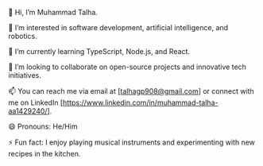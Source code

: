  
👋 Hi, I’m Muhammad Talha.

👀 I’m interested in software development, artificial intelligence, and robotics.

🌱 I’m currently learning TypeScript, Node.js, and React.

💞️ I’m looking to collaborate on open-source projects and innovative tech initiatives.

📫 You can reach me via email at [talhagp908@gmail.com] or connect with me on LinkedIn [https://www.linkedin.com/in/muhammad-talha-aa1429240/].

😄 Pronouns: He/Him

⚡ Fun fact: I enjoy playing musical instruments and experimenting with new recipes in the kitchen.


<!---
Muhammad-Talha103/Muhammad-Talha103 is a ✨ special ✨ repository because its `README.md` (this file) appears on your GitHub profile.
You can click the Preview link to take a look at your changes.
--->

